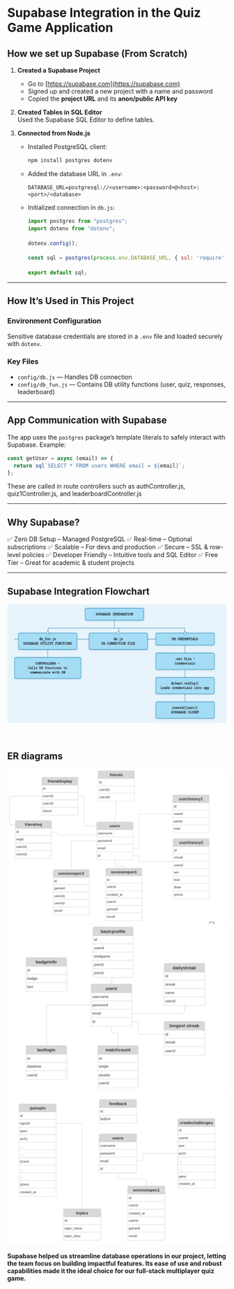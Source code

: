 # Supabase Integration in the Quiz Game Application

## How we set up Supabase (From Scratch)

1. **Created a Supabase Project**  
   - Go to [https://supabase.com](https://supabase.com)  
   - Signed up and created a new project with a name and password  
   - Copied the **project URL** and its **anon/public API key**

2. **Created Tables in SQL Editor**  
   Used the Supabase SQL Editor to define tables.

3. **Connected from Node.js**
   - Installed PostgreSQL client:
     ```bash
     npm install postgres dotenv
     ```
   - Added the database URL in `.env`:
     ```env
     DATABASE_URL=postgresql://<username>:<password>@<host>:<port>/<database>
     ```
   - Initialized connection in `db.js`:
     ```js
     import postgres from "postgres";
     import dotenv from "dotenv";

     dotenv.config();

     const sql = postgres(process.env.DATABASE_URL, { ssl: 'require' });

     export default sql;
     ```

---

##  How It’s Used in This Project

###  Environment Configuration

Sensitive database credentials are stored in a `.env` file and loaded securely with `dotenv`.

###  Key Files

- `config/db.js` — Handles DB connection  
- `config/db_fun.js` — Contains DB utility functions (user, quiz, responses, leaderboard)

---

##  App Communication with Supabase

The app uses the `postgres` package’s template literals to safely interact with Supabase. Example:

```js
const getUser = async (email) => {
  return sql`SELECT * FROM users WHERE email = ${email}`;
};
```
These are called in route controllers such as authController.js, quiz1Controller.js, and leaderboardController.js
<hr>

## Why Supabase?
✅ Zero DB Setup – Managed PostgreSQL
✅ Real-time – Optional subscriptions
✅ Scalable – For devs and production
✅ Secure – SSL & row-level policies
✅ Developer Friendly – Intuitive tools and SQL Editor
✅ Free Tier – Great for academic & student projects
<hr>

## Supabase Integration Flowchart
![](https://github.com/rhearobinson19/Quizena/blob/master/Images/supabase.jpeg)

<br>

## ER diagrams
![](https://github.com/rhearobinson19/Quizena/blob/master/Images/er1.png)
![](https://github.com/rhearobinson19/Quizena/blob/master/Images/er2.png)
![](https://github.com/rhearobinson19/Quizena/blob/master/Images/er3.png)
<br>

**Supabase helped us streamline database operations in our project, letting the team focus on building impactful features. Its ease of use and robust capabilities made it the ideal choice for our full-stack multiplayer quiz game.**
